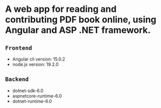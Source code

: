# A web app for reading and contributing PDF book online, using Angular and ASP .NET framework.
## `Frontend`
- Angular cli version: 15.0.2
- node.js version: 19.2.0
  
## `Backend`
- dotnet-sdk-6.0
- aspnetcore-runtime-6.0
- dotnet-runtime-6.0
